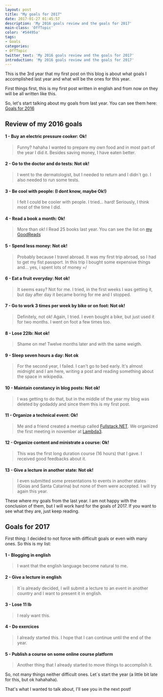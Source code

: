 ```yaml
---
layout: post
title: "My goals for 2017"
date: 2017-01-27 01:45:57
description: 'My 2016 goals review and the goals for 2017'
main-class: 'OffTopic'
color: '#54495a'
tags:
- Goals
categories:
- OffTopic
twitter_text: 'My 2016 goals review and the goals for 2017'
introduction: 'My 2016 goals review and the goals for 2017'
---
```


This is the 3rd year that my first post on this blog is about what goals I accomplished last year and what will be the ones for this year.

First things first, this is my first post written in english and from now on they will be all written like this.  

So, let's start talking about my goals from last year. You can see them here: [Goals for 2016](https://wenndersantos.github.io/off-topic-metas-para-2016/)  

## Review of my 2016 goals  

#### 1 - Buy an electric pressure cooker: Ok!  
> Funny? hahaha I wanted to prepare my own food and in most part of the year I did it. Besides saving money, I have eaten better.  

#### 2 - Go to the doctor and do tests: Not ok!  
> I went to the dermatologist, but I needed to return and I didn`t go. I also needed to run some tests.  

#### 3 - Be cool with people: (I dont know, maybe Ok!)  
> I felt I could be cooler with people. I tried... hard! Seriously, I think most of the time I did.  

#### 4 - Read a book a month: Ok!  
> More than ok! I Read 25 books last year. You can see the list on [my GoodReads](https://www.goodreads.com/review/list/47524351?shelf=read)

#### 5 - Spend less money: Not ok!  
> Probably because I travel abroad. It was my first trip abroad, so I had to get my fist passport. In this trip I bought some expensive things and... yes, i spent lots of money =/  

#### 6 - Eat a fruit everyday: Not ok!
> It seems easy? Not for me. I tried, in the first weeks I was getting it, but day after day it became boring for me and I stopped.

#### 7 - Go to work 3 times per week by bike or on foot: Not ok!  
> Definitely, not ok! Again, I tried. I even bought a bike, but just used it for two months. I went on foot a few times too.

#### 8 - Lose 22lb: Not ok!
> Shame on me! Twelve months later and with the same weigth.

#### 9 - Sleep seven hours a day: Not ok
> For the second year, I failed. I can't go to bed early. It's almost midnight and I am here, writing a post and reading something about the space in wikipedia.

#### 10 - Maintain constancy in blog posts: Not ok!
> I was getting to do that, but in the middle of the year my blog was deleted by godaddy and since them this is my first post.  

#### 11 - Organize a technical event: Ok!
> Me and a friend created a meetup called [Fullstack.NET](#https://www.meetup.com/Fullstack-net/). We organized the first meeting in november at [Lambda3](http://www.lambda3.com.br/).

#### 12 - Organize content and ministrate a course: Ok!
> This was the first long duration course (16 hours) that I gave. I received good feedbacks about it.

#### 13 - Give a lecture in another state: Not ok!
> I even submitted some presentations to events in another states (Goias and Santa Catarina) but none of them were accepted. I will try again this year.


These where my goals from the last year. I am not happy with the conclusion of them, but I will work hard for the goals of 2017. If you want to see what they are, just keep reading.


## Goals for 2017

First thing: I decided to not force with difficult goals or even with many ones. So this is my list:

#### 1 - Blogging in english
> I want that the english language become natural to me.

#### 2 - Give a lecture in english
> It`is already decided, I will submit a lecture to an event in another country and I want to present it in english.

#### 3 - Lose 11 lb
> I realy want this.

#### 4 - Do exercices
> I already started this. I hope that I can continue until the end of the year.

#### 5 - Publish a course on some online course platform
> Another thing that I already started to move things to accomplish it.


So, not many things neither difficult ones. Let`s start the year (a little bit late for this, but ok hahahaha).

That's what I wanted to talk about, I'll see you in the next post!